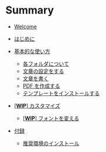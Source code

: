 # Summary

- [Welcome](README.md)

- [はじめに](getting-started/README.md)

- [基本的な使い方](basic-usage/README.md)
  - [各フォルダについて](basic-usage/folders.md)
  - [文章の設定をする](basic-usage/config.md)
  - [文章を書く](basic-usage/syntax.md)
  - [PDF を作成する](basic-usage/make-pdf.md)
  - [テンプレートをインストールする](basic-usage/templates.md)

- [[**WIP**] カスタマイズ](customize/README.md)
  - [[**WIP**] フォントを変える](customize/change-fonts.md)

- [付録](APPENDIX.md)
  - [推奨環境のインストール](getting-started/install-recommended-environment.md)
